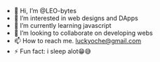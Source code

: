 - 👋 Hi, I’m @LEO-bytes
- 👀 I’m interested in web designs and DApps
- 🌱 I’m currently learning javascript
- 💞️ I’m looking to collaborate on developing webs
- 📫 How to reach me. luckyoche@gmail.com
- ⚡ Fun fact: i sleep alot😁😅

<!---
LEO-bytes/LEO-bytes is a ✨ special ✨ repository because its `README.md` (this file) appears on your GitHub profile.
You can click the Preview link to take a look at your changes.
--->
